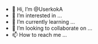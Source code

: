 - 👋 Hi, I’m @UserkokA
- 👀 I’m interested in ...
- 🌱 I’m currently learning ...
- 💞️ I’m looking to collaborate on ...
- 📫 How to reach me ...

<!---
UserkokA/UserkokA is a ✨ special ✨ repository because its `README.md` (this file) appears on your GitHub profile.
You can click the Preview link to take a look at your changes.
--->
